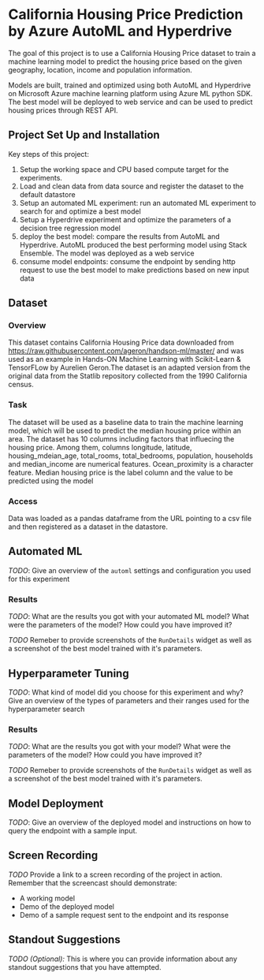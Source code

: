 # California Housing Price Prediction by Azure AutoML and Hyperdrive

The goal of this project is to use a California Housing Price dataset to train a machine learning model to predict the housing price based on the given geography, location, income and population information.

Models are built, trained and optimized using both AutoML and Hyperdrive on Microsoft Azure machine learning platform using Azure ML python SDK. The best model will be deployed to web service and can be used to predict housing prices through REST API.

## Project Set Up and Installation

Key steps of this project:
1) Setup the working space and CPU based compute target for the experiments.   
2) Load and clean data from data source and register the dataset to the default datastore
3) Setup an automated ML experiment: run an automated ML experiment to search for and optimize a best model
4) Setup a Hyperdrive experiment and optimize the parameters of a decision tree regression model
5) deploy the best model: compare the results from AutoML and Hyperdrive. AutoML produced the best performing model using Stack Ensemble. The model was deployed as a web service 
6) consume model endpoints: consume the endpoint by sending http request to use the best model to make predictions based on new input data

## Dataset


### Overview

This dataset contains California Housing Price data downloaded from https://raw.githubusercontent.com/ageron/handson-ml/master/ and was used as an example in Hands-ON Machine Learning with Scikit-Learn & TensorFLow by Aurelien Geron.The dataset is an adapted version from the original data from the Statlib repository collected from the 1990 California census.

### Task

The dataset will be used as a baseline data to train the machine learning model, which will be used to predict the median housing price within an area. 
The dataset has 10 columns including factors that influecing the housing price. Among them, columns longitude, latitude, housing_mdeian_age, total_rooms, total_bedrooms, population, households and median_income are numerical features. Ocean_proximity is a character feature. Median housing price is the label column and the value to be predicted using the model

### Access

Data was loaded as a pandas dataframe from the URL pointing to a csv file and then registered as a dataset in the datastore.

## Automated ML
*TODO*: Give an overview of the `automl` settings and configuration you used for this experiment

### Results
*TODO*: What are the results you got with your automated ML model? What were the parameters of the model? How could you have improved it?

*TODO* Remeber to provide screenshots of the `RunDetails` widget as well as a screenshot of the best model trained with it's parameters.

## Hyperparameter Tuning
*TODO*: What kind of model did you choose for this experiment and why? Give an overview of the types of parameters and their ranges used for the hyperparameter search


### Results
*TODO*: What are the results you got with your model? What were the parameters of the model? How could you have improved it?

*TODO* Remeber to provide screenshots of the `RunDetails` widget as well as a screenshot of the best model trained with it's parameters.

## Model Deployment
*TODO*: Give an overview of the deployed model and instructions on how to query the endpoint with a sample input.

## Screen Recording
*TODO* Provide a link to a screen recording of the project in action. Remember that the screencast should demonstrate:
- A working model
- Demo of the deployed  model
- Demo of a sample request sent to the endpoint and its response

## Standout Suggestions
*TODO (Optional):* This is where you can provide information about any standout suggestions that you have attempted.
